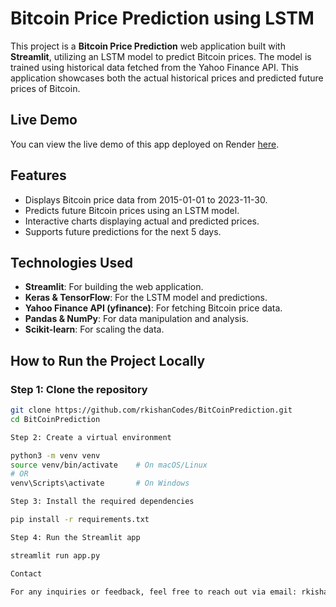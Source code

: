 # Bitcoin Price Prediction using LSTM

This project is a **Bitcoin Price Prediction** web application built with **Streamlit**, utilizing an LSTM model to predict Bitcoin prices. The model is trained using historical data fetched from the Yahoo Finance API. This application showcases both the actual historical prices and predicted future prices of Bitcoin.

## Live Demo

You can view the live demo of this app deployed on Render [here](https://bitcoinprediction.onrender.com/).

## Features

- Displays Bitcoin price data from 2015-01-01 to 2023-11-30.
- Predicts future Bitcoin prices using an LSTM model.
- Interactive charts displaying actual and predicted prices.
- Supports future predictions for the next 5 days.

## Technologies Used

- **Streamlit**: For building the web application.
- **Keras & TensorFlow**: For the LSTM model and predictions.
- **Yahoo Finance API (yfinance)**: For fetching Bitcoin price data.
- **Pandas & NumPy**: For data manipulation and analysis.
- **Scikit-learn**: For scaling the data.

## How to Run the Project Locally

### Step 1: Clone the repository
```bash
git clone https://github.com/rkishanCodes/BitCoinPrediction.git
cd BitCoinPrediction

Step 2: Create a virtual environment

python3 -m venv venv
source venv/bin/activate    # On macOS/Linux
# OR
venv\Scripts\activate       # On Windows

Step 3: Install the required dependencies

pip install -r requirements.txt

Step 4: Run the Streamlit app

streamlit run app.py

Contact

For any inquiries or feedback, feel free to reach out via email: rkishan.codes@gmail.com
